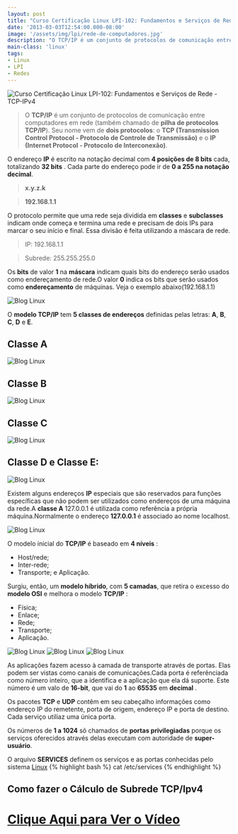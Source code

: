 ```yaml
---
layout: post
title: "Curso Certificação Linux LPI-102: Fundamentos e Serviços de Rede - TCP-IPv4"
date: '2013-03-03T12:54:00.000-08:00'
image: '/assets/img/lpi/rede-de-computadores.jpg'
description: "O TCP/IP é um conjunto de protocolos de comunicação entre computadores em rede (também chamado de pilha de protocolos TCP/IP)."
main-class: 'linux'
tags:
- Linux
- LPI
- Redes
---
```



![Curso Certificação Linux LPI-102: Fundamentos e Serviços de Rede - TCP-IPv4](/assets/img/lpi/rede-de-computadores.jpg "Curso Certificação Linux LPI-102: Fundamentos e Serviços de Rede - TCP-IPv4")

> O __TCP/IP__ é um conjunto de protocolos de comunicação entre computadores em rede (também chamado de __pilha de protocolos TCP/IP__). Seu nome vem de __dois protocolos__: o __TCP (Transmission Control Protocol - Protocolo de Controle de Transmissão)__ e o __IP (Internet Protocol - Protocolo de Interconexão)__.

O endereço __IP__ é escrito na notação decimal com __4 posições de 8 bits__ cada, totalizando __32 bits__ . Cada parte do endereço pode ir de __0 a 255 na notação decimal__.

> __x.y.z.k__

> __192.168.1.1__

O protocolo permite que uma rede seja dividida em __classes__ e __subclasses__ indicam onde começa e termina uma rede e precisam de dois IPs para marcar o seu início e final. Essa divisão é feita utilizando a máscara de rede.


> IP:    192.168.1.1

> Subrede:  255.255.255.0

Os __bits__ de valor __1__ na __máscara__ indicam quais bits do endereço serão usados como endereçamento de rede.O valor __0__ indica os bits que serão usados como __endereçamento__ de máquinas. Veja o exemplo abaixo(192.168.1.1)

![Blog Linux](/assets/img/lpi/tcp-ip.jpg "Blog Linux")

O __modelo TCP/IP__ tem __5 classes de endereços__ definidas pelas letras: __A__, __B__, __C__, __D__ e __E__.

## Classe A

![Blog Linux](/assets/img/lpi/classe-A.jpg "Blog Linux")

## Classe B
![Blog Linux](/assets/img/lpi/classe-B.jpg "Blog Linux")

## Classe C
![Blog Linux](/assets/img/lpi/classe-C.jpg "Blog Linux")

## Classe D e Classe E:
![Blog Linux](/assets/img/lpi/classes-D-E.jpg "Blog Linux")

Existem alguns endereços __IP__ especiais que são reservados para funções específicas que não podem ser utilizados como endereços de uma máquina da rede.A __classe A__ 127.0.0.1 é utilizada como referência a própria máquina.Normalmente o endereço __127.0.0.1__ é associado ao nome localhost.
 
![Blog Linux](/assets/img/lpi/tabela-classes.jpg "Blog Linux")

O modelo inicial do __TCP/IP__ é baseado em __4 níveis__ :
* Host/rede; 
* Inter-rede; 
* Transporte; e Aplicação. 

Surgiu, então, um __modelo híbrido__, com __5 camadas__, que retira o excesso do __modelo OSI__ e melhora o modelo __TCP/IP__ : 
+ Física;
+ Enlace;
+ Rede;
+ Transporte;
+ Aplicação.
 
![Blog Linux](/assets/img/lpi/protocolo-tcp-ip.jpg "Blog Linux")
![Blog Linux](/assets/img/lpi/osi-tcp-ip.jpg "Blog Linux")
![Blog Linux](/assets/img/lpi/camadas.jpg "Blog Linux")

As aplicações fazem acesso à camada de transporte através de portas. Elas podem ser vistas como canais de comunicações.Cada porta é referênciada como número inteiro, que a identifica e a aplicação que ela dá suporte. Este número é um valo de __16-bit__, que vai do __1__ ao __65535__ em __decimal__ .

Os pacotes __TCP__ e __UDP__ contêm em seu cabeçalho informações como endereço IP do remetente, porta de origem, endereço IP e porta de destino. Cada serviço utiliaz uma única porta.
 
Os números de __1 a 1024__ sõ chamados de __portas privilegiadas__ porque os serviços oferecidos através delas executam com autoridade de __super-usuário__.
 
O arquivo __SERVICES__ definem os serviços e as portas conhecidas pelo sistema [Linux](http://www.terminalroot.com.br/tags#linux)
{% highlight bash %}
cat /etc/services
{% endhighlight %}


## Como fazer o Cálculo de Subrede TCP/Ipv4

# [Clique Aqui para Ver o Vídeo](https://www.youtube.com/watch?v=GCU_cndQN1Q)

 
